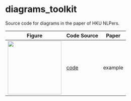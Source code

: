 # diagrams_toolkit
 Source code for diagrams in the paper of HKU NLPers.

| Figure | Code Source | Paper |
|  ----  | ----  | ----  |
| <a href="https://github.com/HKUNLP/diagrams_toolkit/papers/example/example.py/example.pdf">  <img src="https://github.com/HKUNLP/diagrams_toolkit/papers/example/example.py/example.pdf"  width="170" /></a> | [code](https://github.com/HKUNLP/diagrams_toolkit/blob/main/papers/example/example.py) | example |
